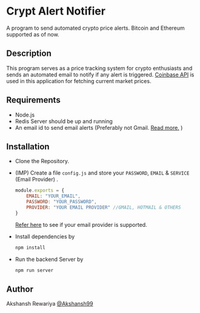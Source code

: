 # Crypt Alert Notifier
A program to send automated crypto price alerts. Bitcoin and Ethereum supported as of now.

## Description
This program serves as a price tracking system for crypto enthusiasts and sends an automated email to notify if any alert is triggered. [Coinbase API](https://developers.coinbase.com/api/v2) is used in this application for fetching current market prices.

## Requirements

* Node.js
* Redis Server should be up and running
* An email id to send email alerts (Preferably not Gmail. [Read more.](https://nodemailer.com/usage/using-gmail/) )  

## Installation

* Clone the Repository.
* (IMP) Create a file `config.js` and store your `PASSWORD`, `EMAIL` & `SERVICE` (Email Provider) .

    ```javascript
    module.exports = {
        EMAIL: "YOUR_EMAIL",
        PASSWORD: "YOUR_PASSWORD",
        PROVIDER: "YOUR EMAIL PROVIDER" //GMAIL, HOTMAIL & OTHERS
    }
    ```
    [Refer here](https://nodemailer.com/smtp/well-known/) to see if your email provider is supported. 
* Install dependencies by
    ```javascript
    npm install
    ```
* Run the backend Server by
    ```javascript
    npm run server
    ```
## Author
Akshansh Rewariya [@Akshansh99](https://github.com/Akshansh99)